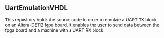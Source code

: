 ## UartEmulationVHDL
 
This repository holds the source code in order to emulate a UART TX block on an Altera-DE112 fgpa board. It enables the user to send data between the fpga board and a machine with a UART RX block.

